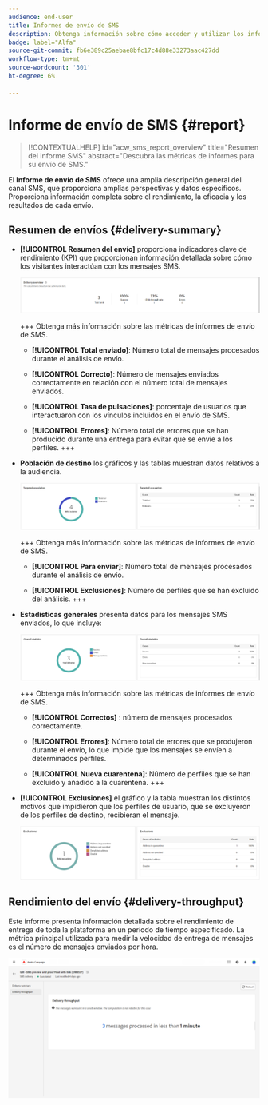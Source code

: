 ```yaml
---
audience: end-user
title: Informes de envío de SMS
description: Obtenga información sobre cómo acceder y utilizar los informes de envío de SMS
badge: label="Alfa"
source-git-commit: fb6e389c25aebae8bfc17c4d88e33273aac427dd
workflow-type: tm+mt
source-wordcount: '301'
ht-degree: 6%

---
```


# Informe de envío de SMS {#report}

>[!CONTEXTUALHELP]
>id="acw_sms_report_overview"
>title="Resumen del informe SMS"
>abstract="Descubra las métricas de informes para su envío de SMS."

El **Informe de envío de SMS** ofrece una amplia descripción general del canal SMS, que proporciona amplias perspectivas y datos específicos. Proporciona información completa sobre el rendimiento, la eficacia y los resultados de cada envío.

## Resumen de envíos {#delivery-summary}

* **[!UICONTROL Resumen del envío]** proporciona indicadores clave de rendimiento (KPI) que proporcionan información detallada sobre cómo los visitantes interactúan con los mensajes SMS.

  ![](assets/reporting_sms_3.png)

  +++ Obtenga más información sobre las métricas de informes de envío de SMS.

   * **[!UICONTROL Total enviado]**: Número total de mensajes procesados durante el análisis de envío.

   * **[!UICONTROL Correcto]**: Número de mensajes enviados correctamente en relación con el número total de mensajes enviados.

   * **[!UICONTROL Tasa de pulsaciones]**: porcentaje de usuarios que interactuaron con los vínculos incluidos en el envío de SMS.

   * **[!UICONTROL Errores]**: Número total de errores que se han producido durante una entrega para evitar que se envíe a los perfiles.
+++

* **Población de destino** los gráficos y las tablas muestran datos relativos a la audiencia.

  ![](assets/reporting_sms_4.png)

  +++ Obtenga más información sobre las métricas de informes de envío de SMS.

   * **[!UICONTROL Para enviar]**: Número total de mensajes procesados durante el análisis de envío.

   * **[!UICONTROL Exclusiones]**: Número de perfiles que se han excluido del análisis.
+++


* **Estadísticas generales** presenta datos para los mensajes SMS enviados, lo que incluye:

  ![](assets/reporting_sms_5.png)

  +++ Obtenga más información sobre las métricas de informes de envío de SMS.

   * **[!UICONTROL Correctos]** : número de mensajes procesados correctamente.

   * **[!UICONTROL Errores]**: Número total de errores que se produjeron durante el envío, lo que impide que los mensajes se envíen a determinados perfiles.

   * **[!UICONTROL Nueva cuarentena]**: Número de perfiles que se han excluido y añadido a la cuarentena.
+++

* **[!UICONTROL Exclusiones]** el gráfico y la tabla muestran los distintos motivos que impidieron que los perfiles de usuario, que se excluyeron de los perfiles de destino, recibieran el mensaje.

  ![](assets/reporting_sms_6.png)

## Rendimiento del envío {#delivery-throughput}

Este informe presenta información detallada sobre el rendimiento de entrega de toda la plataforma en un periodo de tiempo especificado. La métrica principal utilizada para medir la velocidad de entrega de mensajes es el número de mensajes enviados por hora.

![](assets/reporting_sms_2.png)

